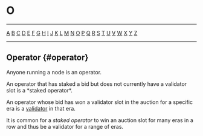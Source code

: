 # O

---

[A](./A.md) [B](./B.md) [C](./C.md) [D](./D.md) [E](./E.md) [F](./F.md) [G](./G.md) [H](./H.md) [I](./I.md) [J](./J.md) [K](./K.md) [L](./L.md) [M](./M.md) [N](./N.md) [O](./O.md) [P](./P.md) [Q](./Q.md) [R](./R.md) [S](./S.md) [T](./T.md) [U](./U.md) [V](./V.md) [W](./W.md) [X](./X.md) [Y](./Y.md) [Z](./Z.md)

---

## Operator {#operator}

Anyone running a node is an operator.

An operator that has staked a bid but does not currently have a validator slot is a \*staked operator\*.

An operator whose bid has won a validator slot in the auction for a specific era is a [validator](./V.md#validator) in that era.

It is common for a _staked operator_ to win an auction slot for many eras in a row and thus be a validator for a range of eras.
